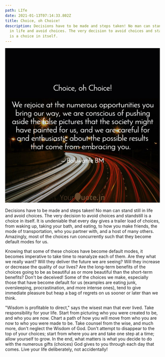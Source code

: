 ```yaml
---
path: LIfe
date: 2021-01-13T07:14:33.802Z
title: Choice, oh Choice!
description: Decisions have to be made and steps taken! No man can stand still
  in life and avoid choices. The very decision to avoid choices and standstill
  is a choice in itself.
---
```

![](../assets/1610482972253.jpg)

Decisions have to be made and steps taken! No man can stand still in life and avoid choices. The very decision to avoid choices and standstill is a choice in itself. It is undeniable that every day gives a trailer load of choices, from waking up, taking your bath, and eating, to how you make friends, the mode of transportation, who you partner with, and a host of many others. Amazingly, most of the choices run concurrently such that they become default modes for us. 

Knowing that some of these choices have become default modes, it becomes imperative to take time to reanalyze each of them. Are they what we really want? Will they deliver the future we are seeing? Will they increase or decrease the quality of our lives? Are the long-term benefits of the choices going to be as beautiful as or more beautiful than the short-term benefits? Don't be deceived! Some of the choices we make, especially those that have become default for us (examples are eating junk, oversleeping, procrastination, and more intense ones), tend to give immediate pleasure but heap a bag of regrets on us sooner or later than we think.

"Wisdom is profitable to direct," says the wisest man that ever lived. Take responsibility for your life. Start from picturing who you were created to be, and who you are now. Chart a path of how you will move from who you are now to who you were made to be. Take counsel from the wise, and much more, don't neglect the Wisdom of God. Don't attempt to disappear to the top of your choices; start from where you are and take one step at a time; allow yourself to grow. In the end, what matters is what you decide to do with the numerous gifts (choices) God gives to you through each day that comes. Live your life deliberately, not accidentally!